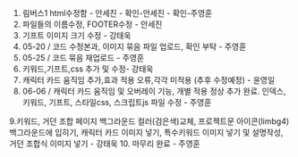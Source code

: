 1. 림버스1 html수정함 - 안세진 - 확인-안세진 - 확인-주영훈
2. 파일들의 이름수정, FOOTER수정 - 안세진
3. 기프트 이미지 크기 수정 - 강태욱
4. 05-20 / 코드 수정본과, 이미지 묶음 파일 업로드, 확인 부탁 - 주영훈
5. 05-25 / 코드 묶음 재업로드 - 주영훈
6. 키워드,기프트,css 추가 및 수정- 강태욱
7. 캐릭터 카드 움직임 추가,효과 적용 오류,각각 미적용 (추후 수정예정) - 윤영일
8. 06-06 / 캐릭터 카드 움직임 및 오버레이 기능, 개별 적용 정상 추가 완료. 인덱스, 키워드, 기프트, 스타일css, 스크립트js 파일 수정 - 주영훈

9.키워드, 거던 조합 페이지 백그라운드 컬러(검은색)교체, 프로젝트문 아이콘(limbg4) 백그라운드에 입히기, 캐릭터 카드 이미지 넣기, 특수키워드 이미지 넣기 및 설명작성, 거던 조합식 이미지 넣기 - 강태욱
10. 마무리 완료 - 주영훈
